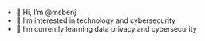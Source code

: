 - 👋 Hi, I’m @msbenj
- 👀 I’m interested in technology and cybersecurity
- 🌱 I’m currently learning data privacy and cybersecurity

<!---
msbenj/msbenj is a ✨ special ✨ repository because its `README.md` (this file) appears on your GitHub profile.
You can click the Preview link to take a look at your changes.
--->
